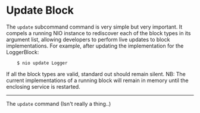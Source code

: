 # Update Block

The `update` subcommand command is very simple but very important. It compels a running NIO instance to rediscover each of the block types in its argument list, allowing developers to perform live updates to block implementations. For example, after updating the implementation for the LoggerBlock:

```
    $ nio update Logger
```
If all the block types are valid, standard out should remain silent.
NB: The current implementations of a running block will remain in memory until the enclosing service is restarted.

--------
The `update` command (Isn't really a thing..)
